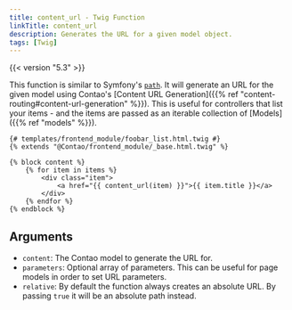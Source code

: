 ```yaml
---
title: content_url - Twig Function
linkTitle: content_url
description: Generates the URL for a given model object.
tags: [Twig]
---
```


{{< version "5.3" >}}

This function is similar to Symfony's [`path`](https://symfony.com/doc/current/reference/twig_reference.html#path).
It will generate an URL for the given model using Contao's
[Content URL Generation]({{% ref "content-routing#content-url-generation" %}}). This is useful for controllers that list
your items - and the items are passed as an iterable collection of [Models]({{% ref "models" %}}).

```twig
{# templates/frontend_module/foobar_list.html.twig #}
{% extends "@Contao/frontend_module/_base.html.twig" %}

{% block content %}
    {% for item in items %}
        <div class="item">
            <a href="{{ content_url(item) }}">{{ item.title }}</a>
        </div>
    {% endfor %}
{% endblock %}
```

## Arguments

* `content`: The Contao model to generate the URL for.
* `parameters`: Optional array of parameters. This can be useful for page models in order to set URL parameters.
* `relative`: By default the function always creates an absolute URL. By passing `true` it will be an absolute path instead.
